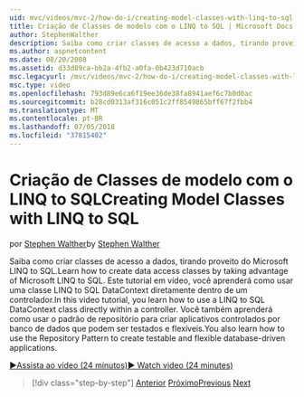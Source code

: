 ```yaml
---
uid: mvc/videos/mvc-2/how-do-i/creating-model-classes-with-linq-to-sql
title: Criação de Classes de modelo com o LINQ to SQL | Microsoft Docs
author: StephenWalther
description: Saiba como criar classes de acesso a dados, tirando proveito do Microsoft LINQ to SQL. Este tutorial em vídeo, você aprenderá como usar um DataContext LINQ to SQL...
ms.author: aspnetcontent
ms.date: 08/20/2008
ms.assetid: d33d89ca-bb2a-4fb2-a0fa-0b423d710acb
msc.legacyurl: /mvc/videos/mvc-2/how-do-i/creating-model-classes-with-linq-to-sql
msc.type: video
ms.openlocfilehash: 793d89e6ca6f19ee36de38fa8941aef6c7b0d0ac
ms.sourcegitcommit: b28cd0313af316c051c2ff8549865bff67f2fbb4
ms.translationtype: MT
ms.contentlocale: pt-BR
ms.lasthandoff: 07/05/2018
ms.locfileid: "37815402"
---
```

<a name="creating-model-classes-with-linq-to-sql"></a><span data-ttu-id="69b61-104">Criação de Classes de modelo com o LINQ to SQL</span><span class="sxs-lookup"><span data-stu-id="69b61-104">Creating Model Classes with LINQ to SQL</span></span>
====================
<span data-ttu-id="69b61-105">por [Stephen Walther](https://github.com/StephenWalther)</span><span class="sxs-lookup"><span data-stu-id="69b61-105">by [Stephen Walther](https://github.com/StephenWalther)</span></span>

<span data-ttu-id="69b61-106">Saiba como criar classes de acesso a dados, tirando proveito do Microsoft LINQ to SQL.</span><span class="sxs-lookup"><span data-stu-id="69b61-106">Learn how to create data access classes by taking advantage of Microsoft LINQ to SQL.</span></span> <span data-ttu-id="69b61-107">Este tutorial em vídeo, você aprenderá como usar uma classe LINQ to SQL DataContext diretamente dentro de um controlador.</span><span class="sxs-lookup"><span data-stu-id="69b61-107">In this video tutorial, you learn how to use a LINQ to SQL DataContext class directly within a controller.</span></span> <span data-ttu-id="69b61-108">Você também aprenderá como usar o padrão de repositório para criar aplicativos controlados por banco de dados que podem ser testados e flexíveis.</span><span class="sxs-lookup"><span data-stu-id="69b61-108">You also learn how to use the Repository Pattern to create testable and flexible database-driven applications.</span></span>

[<span data-ttu-id="69b61-109">&#9654;Assista ao vídeo (24 minutos)</span><span class="sxs-lookup"><span data-stu-id="69b61-109">&#9654; Watch video (24 minutes)</span></span>](https://channel9.msdn.com/Blogs/ASP-NET-Site-Videos/creating-model-classes-with-linq-to-sql)

> [!div class="step-by-step"]
> <span data-ttu-id="69b61-110">[Anterior](creating-custom-html-helpers.md)
> [Próximo](displaying-a-table-of-database-data.md)</span><span class="sxs-lookup"><span data-stu-id="69b61-110">[Previous](creating-custom-html-helpers.md)
[Next](displaying-a-table-of-database-data.md)</span></span>

